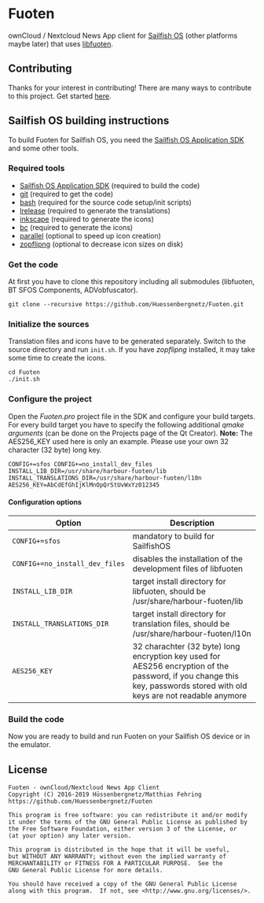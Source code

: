 # Fuoten
ownCloud / Nextcloud News App client for [Sailfish OS](https://sailfishos.org/) (other platforms maybe later)
that uses [libfuoten](https://github.com/Huessenbergnetz/libfuoten).

## Contributing
Thanks for your interest in contributing! There are many ways to contribute to this project.
Get started [here](https://github.com/Huessenbergnetz/Fuoten/blob/master/CONTRIBUTING.md).

## Sailfish OS building instructions
To build Fuoten for Sailfish OS, you need the [Sailfish OS Application SDK](https://sailfishos.org/wiki/Application_SDK)
and some other tools.

### Required tools
* [Sailfish OS Application SDK](https://sailfishos.org/wiki/Application_SDK) (required to build the code)
* [git](https://git-scm.com/) (required to get the code)
* [bash](https://www.gnu.org/software/bash/) (required for the source code setup/init scripts)
* [lrelease](https://doc.qt.io/qt-5/linguist-manager.html) (required to generate the translations)
* [inkscape](https://inkscape.org) (required to generate the icons)
* [bc](http://www.gnu.org/software/bc/bc.html) (required to generate the icons)
* [parallel](https://www.gnu.org/software/parallel/) (optional to speed up icon creation)
* [zopflipng](https://github.com/google/zopfli) (optional to decrease icon sizes on disk)

### Get the code
At first you have to clone this repository including all submodules (libfuoten, BT SFOS Components, ADVobfuscator).

    git clone --recursive https://github.com/Huessenbergnetz/Fuoten.git

### Initialize the sources
Translation files and icons have to be generated separately. Switch to the source directory and run `init.sh`.
If you have *zopflipng* installed, it may take some time to create the icons.

    cd Fuoten
    ./init.sh

### Configure the project
Open the *Fuoten.pro* project file in the SDK and configure your build targets. For every build target
you have to specify the following additional *qmake arguments* (can be done on the Projects page of the Qt Creator).
**Note:** The AES256_KEY used here is only an example. Please use your own 32 character (32 byte) long key.

    CONFIG+=sfos CONFIG+=no_install_dev_files INSTALL_LIB_DIR=/usr/share/harbour-fuoten/lib INSTALL_TRANSLATIONS_DIR=/usr/share/harbour-fuoten/l10n AES256_KEY=AbCdEfGhIjKlMnOpQrStUvWxYz012345

#### Configuration options
| Option                         | Description
| ------------------------------ | ---------------
| `CONFIG+=sfos`                 | mandatory to build for SailfishOS
| `CONFIG+=no_install_dev_files` | disables the installation of the development files of libfuoten
| `INSTALL_LIB_DIR`              | target install directory for libfuoten, should be /usr/share/harbour-fuoten/lib
| `INSTALL_TRANSLATIONS_DIR`     | target install directory for translation files, should be /usr/share/harbour-fuoten/l10n
| `AES256_KEY`                   | 32 charachter (32 byte) long encryption key used for AES256 encryption of the password, if you change this key, passwords stored with old keys are not readable anymore

### Build the code
Now you are ready to build and run Fuoten on your Sailfish OS device or in the emulator.

## License
```
Fuoten - ownCloud/Nextcloud News App Client
Copyright (C) 2016-2019 Hüssenbergnetz/Matthias Fehring
https://github.com/Huessenbergnetz/Fuoten

This program is free software: you can redistribute it and/or modify
it under the terms of the GNU General Public License as published by
the Free Software Foundation, either version 3 of the License, or
(at your option) any later version.

This program is distributed in the hope that it will be useful,
but WITHOUT ANY WARRANTY; without even the implied warranty of
MERCHANTABILITY or FITNESS FOR A PARTICULAR PURPOSE.  See the
GNU General Public License for more details.

You should have received a copy of the GNU General Public License
along with this program.  If not, see <http://www.gnu.org/licenses/>.
```
